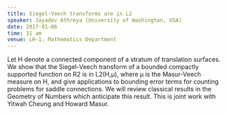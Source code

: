 ```yaml
---
title: Siegel-Veech transforms are in L2
speaker: Jayadev Athreya (University of Washington, USA)
date: 2017-01-06
time: 11 am
venue: LH-1, Mathematics Department
---
```


Let H denote a connected component of a stratum of translation
surfaces. We show that the Siegel-Veech transform of a bounded compactly
supported function on R2 is in L2(H,&#956;), where &#956; is the
Masur-Veech measure on H, and give applications to bounding error terms
for counting problems for saddle connections. We will review classical
results in the Geometry of Numbers which anticipate this result. This is
joint work with Yitwah Cheung and Howard Masur.
